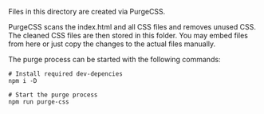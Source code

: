 Files in this directory are created via PurgeCSS.

PurgeCSS scans the index.html and all CSS files and removes unused CSS.
The cleaned CSS files are then stored in this folder.
You may embed files from here or just copy the changes to the actual files manually.

The purge process can be started with the following commands:

```shell script
# Install required dev-depencies
npm i -D

# Start the purge process
npm run purge-css 
```
